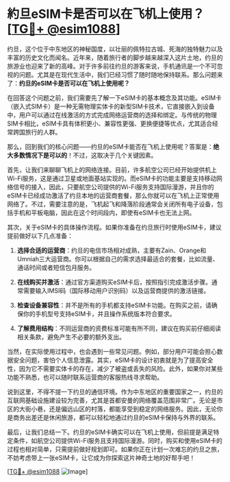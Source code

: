 # 約旦eSIM卡是否可以在飞机上使用？[[TG💪+ @esim1088](https://t.me/s/esim1088)]

约旦，这个位于中东地区的神秘国度，以壮丽的佩特拉古城、死海的独特魅力以及丰富的历史文化而闻名。近年来，随着旅行者的脚步越来越深入这片土地，约旦的旅游业也迎来了新的高峰。对于许多前往约旦的游客来说，手机通讯是一个不可忽视的问题。尤其是在现代生活中，我们已经习惯了随时随地保持联系。那么问题来了：**约旦的eSIM卡是否可以在飞机上使用呢？**

在回答这个问题之前，我们需要先了解一下eSIM卡的基本概念及其功能。eSIM卡（嵌入式SIM卡）是一种无需物理实体卡的新型SIM卡技术，它直接嵌入到设备中，用户可以通过在线激活的方式完成网络运营商的选择和绑定。与传统的物理SIM卡相比，eSIM卡具有体积更小、兼容性更强、更换便捷等优点，尤其适合经常跨国旅行的人群。

那么，回到我们的核心问题——约旦的eSIM卡能否在飞机上使用呢？答案是：**绝大多数情况下是可以的**！不过，这取决于几个关键因素。

首先，让我们来聊聊飞机上的网络连接。目前，许多航空公司已经开始提供机上Wi-Fi服务，这是通过卫星或地面基站实现的。而eSIM卡的功能主要是支持移动网络信号的接入，因此，只要航空公司提供的Wi-Fi服务支持国际漫游，并且你的eSIM卡已经成功激活了约旦本地的运营商套餐，那么你就可以在飞机上正常使用网络了。不过，需要注意的是，飞机起飞和降落阶段通常会关闭所有电子设备，包括手机和平板电脑，因此在这个时间段内，即使有eSIM卡也无法上网。

其次，关于eSIM卡的具体操作流程。如果你准备在约旦旅行时使用eSIM卡，建议提前做好以下几点准备：

1. **选择合适的运营商**：约旦的电信市场相对成熟，主要有Zain、Orange和Umniah三大运营商。你可以根据自己的需求选择最适合的套餐，比如流量、通话时间或者短信包月服务。
   
2. **在线购买并激活**：通过官方渠道购买eSIM卡后，按照指引完成激活步骤。通常需要输入IMSI码（国际移动用户识别码）以及运营商提供的激活链接。

3. **检查设备兼容性**：并不是所有的手机都支持eSIM卡功能。在购买之前，请确保你的手机型号支持eSIM卡，并且操作系统版本符合要求。

4. **了解费用结构**：不同运营商的资费标准可能有所不同，建议在购买前仔细阅读相关条款，避免产生不必要的额外支出。

当然，在实际使用过程中，也会遇到一些常见问题。例如，部分用户可能会担心数据安全问题，害怕个人信息泄露。其实，eSIM卡的设计初衷就是为了提高安全性，因为它不需要实体卡的存在，减少了被盗或丢失的风险。此外，如果你对某些功能不熟悉，也可以随时联系运营商的客服热线寻求帮助。

说到这里，不得不提一下约旦的通信环境。作为中东地区的重要国家之一，约旦的互联网基础设施建设较为完善，尤其是首都安曼的网络覆盖范围非常广。无论是市区的大街小巷，还是偏远山区的村落，都能享受到稳定的网络服务。因此，无论你是商务出差还是休闲旅游，都可以轻松地通过约旦的eSIM卡保持与外界的联系。

最后，让我们总结一下。约旦的eSIM卡确实可以在飞机上使用，但前提是满足特定条件，如航空公司提供Wi-Fi服务且支持国际漫游。同时，购买和使用eSIM卡的过程也相对简单，只需提前做好规划即可。如果你正在计划一次难忘的约旦之旅，不妨考虑带上一张eSIM卡，让它成为你探索这片神奇土地的好帮手吧！

[[TG💪+ @esim1088](https://t.me/s/esim1088) ![Image](https://i.postimg.cc/4NQfJmqS/Snipaste-2025-05-13-00-14-12.png)]